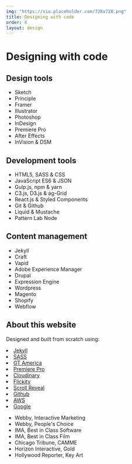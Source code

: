 ```yaml
---
img: "https://via.placeholder.com/728x728.png"
title: Designing with code
order: 8
layout: design
---
```

<div class="text">
  <h1>Designing with code</h1>
  <h2 class="about">Design tools</h2>
  <ul class="about-unordered-list">
    <li class="about-list">Sketch</li>
    <li class="about-list">Principle</li>
    <li class="about-list">Framer</li>
    <li class="about-list">Illustrator</li>
    <li class="about-list">Photoshop</li>
    <li class="about-list">InDesign</li>
    <li class="about-list">Premiere Pro</li>
    <li class="about-list">After Effects</li>
    <li class="about-list">InVision & DSM</li>
  </ul>
  <h2 class="about">Development tools</h2>
  <ul class="about-unordered-list">
    <li class="about-list">HTML5, SASS &amp; CSS</li>
    <li class="about-list">JavaScript ES6 &amp; JSON</li>
    <li class="about-list">Gulp.js, npm &amp; yarn</li>
    <li class="about-list">C3.js, D3.js &amp; ag-Grid</li>
    <li class="about-list">React.js &amp; Styled Components</li>
    <li class="about-list">Git &amp; Github</li>
    <li class="about-list">Liquid &amp; Mustache</li>
    <li class="about-list">Pattern Lab Node</li>
  </ul>
  <h2 class="about">Content management</h2>
  <ul class="about-unordered-list">
    <li class="about-list">Jekyll</li>
    <li class="about-list">Craft</li>
    <li class="about-list">Vapid</li>
    <li class="about-list">Adobe Experience Manager</li>
    <li class="about-list">Drupal</li>
    <li class="about-list">Expression Engine</li>
    <li class="about-list">Wordpress</li>
    <li class="about-list">Magento</li>
    <li class="about-list">Shopify</li>
    <li class="about-list">Webflow</li>
  </ul>
  <h2 class="about">About this website</h2>
  <p class="about-p">Designed and built from scratch using:</p>
    <li class="about-list"><a href="https://jekyllrb.com/" target="_blank">Jekyll</a></li>
    <li class="about-list"><a href="https://sass-lang.com/" target="_blank">SASS</a></li>
    <li class="about-list"><a href="https://gt-america.com/" target="_blank">GT America</a></li>
    <li class="about-list"><a href="https://www.adobe.com/products/premiere.html" target="_blank">Premiere Pro</a></li>
    <li class="about-list"><a href="https://cloudinary.com/" target="_blank">Cloudinary</a></li>
    <li class="about-list"><a href="https://flickity.metafizzy.co/" target="_blank">Flickity</a></li>
    <li class="about-list"><a href="https://scrollrevealjs.org/" target="_blank">Scroll Reveal</a></li>
    <li class="about-list"><a href="https://github.com/" target="_blank">Github</a></li>
    <li class="about-list"><a href="https://aws.amazon.com/amplify/" target="_blank">AWS</a></li>
    <li class="about-list"><a href="https://domains.google" target="_blank">Google</a></li>
    <ul class="about-unordered-list">
      <li class="about-list">Webby, Interactive Marketing</li>
      <li class="about-list">Webby, People's Choice</li>
      <li class="about-list">IMA, Best in Class Software</li>
      <li class="about-list">IMA, Best in Class Film</li>
      <li class="about-list">Chicago Tribune, CAMME</li>
      <li class="about-list">Horizon Interactive, Gold</li>
      <li class="about-list">Hollywood Reporter, Key Art</li>
    </ul>
</div>
